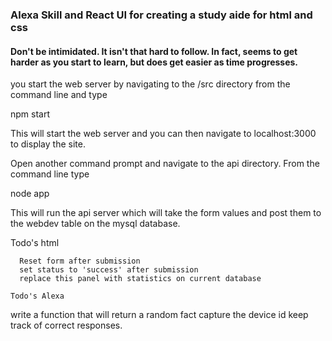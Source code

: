 ### Alexa Skill and React UI for creating a study aide for html and css 

#### Don't be intimidated. It isn't that hard to follow. In fact, seems to get harder as you start to learn, but does get easier as time progresses.

you start the web server by navigating to the /src directory from the command line and type

npm start

This will start the web server and you can then navigate to localhost:3000 to display the site. 

Open another command prompt and navigate to the api directory. From the command line type

node app

This will run the api server which will take the form values and post them to the webdev table on the mysql database. 

Todo's html
```
  Reset form after submission
  set status to 'success' after submission
  replace this panel with statistics on current database

Todo's Alexa
```
  write a function that will return a random fact
  capture the device id
  keep track of correct responses.


